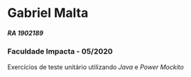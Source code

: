 # Gabriel Malta
##### RA 1902189


### Faculdade Impacta - 05/2020

Exercícios de teste unitário utilizando _Java_ e _Power Mockito_
